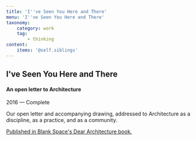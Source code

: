 ```yaml
---
title: 'I''ve Seen You Here and There'
menu: 'I''ve Seen You Here and There'
taxonomy:
    category: work
    tag:
        - thinking
content:
    items: '@self.siblings'
---
```


## I've Seen You Here and There
#### An open letter to Architecture

<span class="textcolor">2016 — Complete</span>

Our open letter and accompanying drawing, addressed to Architecture as a discipline, as a practice, and as a community.

[Published in Blank Space's Dear Architecture book.](http://blankspaceproject.com/product/dear-architecture/)


 
